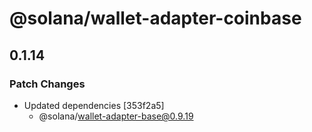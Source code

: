 # @solana/wallet-adapter-coinbase

## 0.1.14

### Patch Changes

-   Updated dependencies [353f2a5]
    -   @solana/wallet-adapter-base@0.9.19
